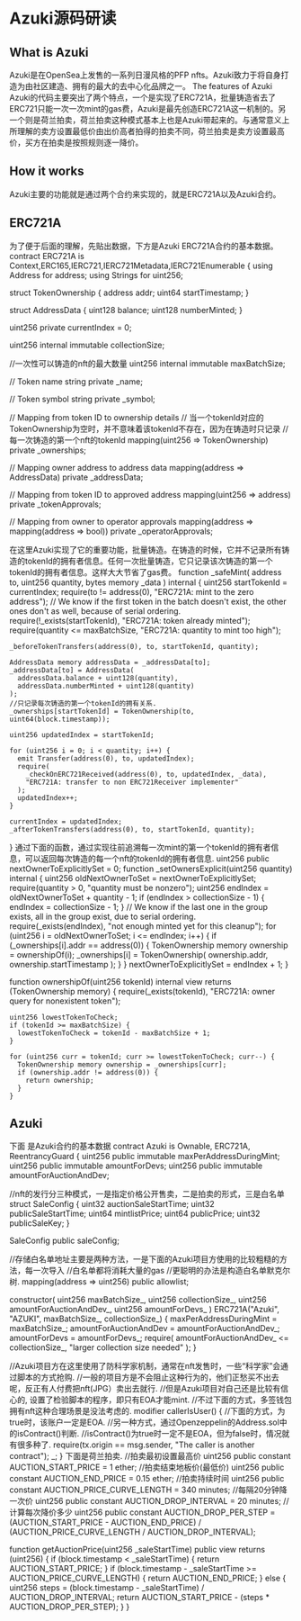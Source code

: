 # Azuki源码研读
## What is Azuki
Azuki是在OpenSea上发售的一系列日漫风格的PFP nfts。Azuki致力于将自身打造为由社区建造、拥有的最大的去中心化品牌之一。 
The features of Azuki
Azuki的代码主要突出了两个特点，一个是实现了ERC721A，批量铸造省去了ERC721只能一次一次mint的gas费，Azuki是最先创造ERC721A这一机制的。另一个则是荷兰拍卖，荷兰拍卖这种模式基本上也是Azuki带起来的。与通常意义上所理解的卖方设置最低价由出价高者拍得的拍卖不同，荷兰拍卖是卖方设置最高价，买方在拍卖是按照规则逐一降价。
## How it works
Azuki主要的功能就是通过两个合约来实现的，就是ERC721A以及Azuki合约。
## ERC721A
为了便于后面的理解，先贴出数据，下方是Azuki ERC721A合约的基本数据。
contract ERC721A is Context,ERC165,IERC721,IERC721Metadata,IERC721Enumerable {
  using Address for address;
  using Strings for uint256;

  struct TokenOwnership {
    address addr;
    uint64 startTimestamp;
  }

  struct AddressData {
    uint128 balance;
    uint128 numberMinted;
  }

  uint256 private currentIndex = 0;

  uint256 internal immutable collectionSize;
  
  //一次性可以铸造的nft的最大数量
  uint256 internal immutable maxBatchSize;

  // Token name
  string private _name;

  // Token symbol
  string private _symbol;

  // Mapping from token ID to ownership details
  // 当一个tokenId对应的TokenOwnership为空时，并不意味着该tokenId不存在，因为在铸造时只记录
  //每一次铸造的第一个nft的tokenId
  mapping(uint256 => TokenOwnership) private _ownerships;

  // Mapping owner address to address data
  mapping(address => AddressData) private _addressData;

  // Mapping from token ID to approved address
  mapping(uint256 => address) private _tokenApprovals;

  // Mapping from owner to operator approvals
  mapping(address => mapping(address => bool)) private _operatorApprovals;

在这里Azuki实现了它的重要功能，批量铸造。在铸造的时候，它并不记录所有铸造的tokenId的拥有者信息。任何一次批量铸造，它只记录该次铸造的第一个tokenId的拥有者信息。这样大大节省了gas费。
function _safeMint(
    address to,
    uint256 quantity,
    bytes memory _data
  ) internal {
    uint256 startTokenId = currentIndex;
    require(to != address(0), "ERC721A: mint to the zero address");
    // We know if the first token in the batch doesn't exist, the other ones don't as well, because of serial ordering.
    require(!_exists(startTokenId), "ERC721A: token already minted");
    require(quantity <= maxBatchSize, "ERC721A: quantity to mint too high");

    _beforeTokenTransfers(address(0), to, startTokenId, quantity);

    AddressData memory addressData = _addressData[to];
    _addressData[to] = AddressData(
      addressData.balance + uint128(quantity),
      addressData.numberMinted + uint128(quantity)
    );
    //只记录每次铸造的第一个tokenId的拥有关系.
    _ownerships[startTokenId] = TokenOwnership(to, uint64(block.timestamp));

    uint256 updatedIndex = startTokenId;

    for (uint256 i = 0; i < quantity; i++) {
      emit Transfer(address(0), to, updatedIndex);
      require(
        _checkOnERC721Received(address(0), to, updatedIndex, _data),
        "ERC721A: transfer to non ERC721Receiver implementer"
      );
      updatedIndex++;
    }

    currentIndex = updatedIndex;
    _afterTokenTransfers(address(0), to, startTokenId, quantity);
  }
通过下面的函数，通过实现往前追溯每一次mint的第一个tokenId的拥有者信息，可以返回每次铸造的每一个nft的tokenId的拥有者信息.
uint256 public nextOwnerToExplicitlySet = 0;
function _setOwnersExplicit(uint256 quantity) internal {
    uint256 oldNextOwnerToSet = nextOwnerToExplicitlySet;
    require(quantity > 0, "quantity must be nonzero");
    uint256 endIndex = oldNextOwnerToSet + quantity - 1;
    if (endIndex > collectionSize - 1) {
      endIndex = collectionSize - 1;
    }
    // We know if the last one in the group exists, all in the group exist, due to serial ordering.
    require(_exists(endIndex), "not enough minted yet for this cleanup");
    for (uint256 i = oldNextOwnerToSet; i <= endIndex; i++) {
      if (_ownerships[i].addr == address(0)) {
        TokenOwnership memory ownership = ownershipOf(i);
        _ownerships[i] = TokenOwnership(
          ownership.addr,
          ownership.startTimestamp
        );
      }
    }
    nextOwnerToExplicitlySet = endIndex + 1;
  }
  
  function ownershipOf(uint256 tokenId)
    internal
    view
    returns (TokenOwnership memory)
  {
    require(_exists(tokenId), "ERC721A: owner query for nonexistent token");

    uint256 lowestTokenToCheck;
    if (tokenId >= maxBatchSize) {
      lowestTokenToCheck = tokenId - maxBatchSize + 1;
    }

    for (uint256 curr = tokenId; curr >= lowestTokenToCheck; curr--) {
      TokenOwnership memory ownership = _ownerships[curr];
      if (ownership.addr != address(0)) {
        return ownership;
      }
    }

## Azuki
下面 是Azuki合约的基本数据
contract Azuki is Ownable, ERC721A, ReentrancyGuard {
  uint256 public immutable maxPerAddressDuringMint;
  uint256 public immutable amountForDevs;
  uint256 public immutable amountForAuctionAndDev;

//nft的发行分三种模式，一是指定价格公开售卖，二是拍卖的形式，三是白名单
  struct SaleConfig {
    uint32 auctionSaleStartTime;
    uint32 publicSaleStartTime;
    uint64 mintlistPrice;
    uint64 publicPrice;
    uint32 publicSaleKey;
  }

  SaleConfig public saleConfig;
  
  //存储白名单地址主要是两种方法，一是下面的Azuki项目方使用的比较粗糙的方法，每一次导入
  //白名单都将消耗大量的gas
  //更聪明的办法是构造白名单默克尔树.
  mapping(address => uint256) public allowlist;

  constructor(
    uint256 maxBatchSize_,
    uint256 collectionSize_,
    uint256 amountForAuctionAndDev_,
    uint256 amountForDevs_
  ) ERC721A("Azuki", "AZUKI", maxBatchSize_, collectionSize_) {
    maxPerAddressDuringMint = maxBatchSize_;
    amountForAuctionAndDev = amountForAuctionAndDev_;
    amountForDevs = amountForDevs_;
    require(
      amountForAuctionAndDev_ <= collectionSize_,
      "larger collection size needed"
    );
  }
  
 //Azuki项目方在这里使用了防科学家机制，通常在nft发售时，一些“科学家”会通过脚本的方式抢购.
 //一般的项目方是不会阻止这种行为的，他们正愁买不出去呢，反正有人付费把nft(JPG）卖出去就行.
 //但是Azuki项目对自己还是比较有信心的, 设置了检验脚本的程序，即只有EOA才能mint.
 //不过下面的方式，多签钱包拥有nft这种合理场景是没法考虑的.
  modifier callerIsUser() {
    //下面的方式，为true时，该账户一定是EOA.
    //另一种方式，通过Openzeppelin的Address.sol中的isContract()判断.
    //isContract()为true时一定不是EOA，但为false时，情况就有很多种了.
    require(tx.origin == msg.sender, "The caller is another contract");
    _;
  }
下面是荷兰拍卖.
  //拍卖最初设置最高价
  uint256 public constant AUCTION_START_PRICE = 1 ether;
  //拍卖结束地板价(最低价)
  uint256 public constant AUCTION_END_PRICE = 0.15 ether;
  //拍卖持续时间
  uint256 public constant AUCTION_PRICE_CURVE_LENGTH = 340 minutes;
  //每隔20分钟降一次价
  uint256 public constant AUCTION_DROP_INTERVAL = 20 minutes;
  //计算每次降价多少
  uint256 public constant AUCTION_DROP_PER_STEP =
    (AUCTION_START_PRICE - AUCTION_END_PRICE) /
      (AUCTION_PRICE_CURVE_LENGTH / AUCTION_DROP_INTERVAL);

  function getAuctionPrice(uint256 _saleStartTime)
    public
    view
    returns (uint256)
  {
    if (block.timestamp < _saleStartTime) {
      return AUCTION_START_PRICE;
    }
    if (block.timestamp - _saleStartTime >= AUCTION_PRICE_CURVE_LENGTH) {
      return AUCTION_END_PRICE;
    } else {
      uint256 steps = (block.timestamp - _saleStartTime) /
        AUCTION_DROP_INTERVAL;
      return AUCTION_START_PRICE - (steps * AUCTION_DROP_PER_STEP);
    }
  }